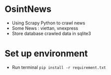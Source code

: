 # OsintNews

- Using Scrapy Python to crawl news
- Some News : viettan, vnexpress
- Store database crawled data in sqlite3

# Set up environment

- Run terminal
  `pip install -r requirement.txt`
